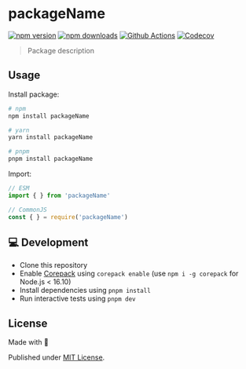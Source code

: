 # packageName

[![npm version](npm-version-src)](npm-version-href)
[![npm downloads](npm-downloads-src)](npm-downloads-href)
[![Github Actions](github-actions-src)](github-actions-href)
[![Codecov](codecov-src)](codecov-href)

<!--
[npm-version-src]: https://img.shields.io/npm/v/packageName?style=flat-square
[npm-version-href]: https://npmjs.com/package/packageName

[npm-downloads-src]: https://img.shields.io/npm/dm/packageName?style=flat-square
[npm-downloads-href]: https://npmjs.com/package/packageName

[github-actions-src]: https://img.shields.io/github/workflow/status/unjs/packageName/ci/main?style=flat-square
[github-actions-href]: https://github.com/unjs/packageName/actions?query=workflow%3Aci

[codecov-src]: https://img.shields.io/codecov/c/gh/unjs/packageName/main?style=flat-square
[codecov-href]: https://codecov.io/gh/unjs/packageName
-->

> Package description

## Usage

Install package:

```sh
# npm
npm install packageName

# yarn
yarn install packageName

# pnpm
pnpm install packageName
```

Import:

```js
// ESM
import { } from 'packageName'

// CommonJS
const { } = require('packageName')
```

## 💻 Development

- Clone this repository
- Enable [Corepack](https://github.com/nodejs/corepack) using `corepack enable` (use `npm i -g corepack` for Node.js < 16.10)
- Install dependencies using `pnpm install`
- Run interactive tests using `pnpm dev`

## License

Made with 💛

Published under [MIT License](./LICENSE).
